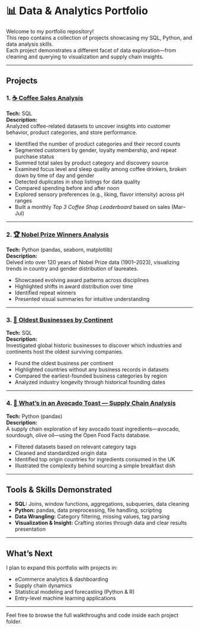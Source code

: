 # 📊 Data & Analytics Portfolio

Welcome to my portfolio repository!  
This repo contains a collection of projects showcasing my SQL, Python, and data analysis skills.  
Each project demonstrates a different facet of data exploration—from cleaning and querying to visualization and supply chain insights.

---

##  Projects

### 1. [☕ Coffee Sales Analysis](https://github.com/heesooch/urban-sniffle/blob/main/Coffee%20SQL%20Analysis.sql)
**Tech:** SQL  
**Description:**  
Analyzed coffee-related datasets to uncover insights into customer behavior, product categories, and store performance.  
- Identified the number of product categories and their record counts  
- Segmented customers by gender, loyalty membership, and repeat purchase status  
- Summed total sales by product category and discovery source  
- Examined focus level and sleep quality among coffee drinkers, broken down by time of day and gender  
- Detected duplicates in shop listings for data quality  
- Compared spending before and after noon  
- Explored sensory preferences (e.g., liking, flavor intensity) across pH ranges  
- Built a monthly *Top 3 Coffee Shop Leaderboard* based on sales (Mar–Jul)

---

### 2. [🏆 Nobel Prize Winners Analysis](https://github.com/heesooch/urban-sniffle/blob/main/History%20of%20Nobel%20Prize%20Winners.python)
**Tech:** Python (pandas, seaborn, matplotlib)  
**Description:**  
Delved into over 120 years of Nobel Prize data (1901–2023), visualizing trends in country and gender distribution of laureates.  
- Showcased evolving award patterns across disciplines  
- Highlighted shifts in award distribution over time  
- Identified repeat winners  
- Presented visual summaries for intuitive understanding

---

### 3. [🏢 Oldest Businesses by Continent](https://github.com/heesooch/urban-sniffle/blob/main/Oldest_businesses.sql)
**Tech:** SQL  
**Description:**  
Investigated global historic businesses to discover which industries and continents host the oldest surviving companies.  
- Found the oldest business per continent  
- Highlighted countries without any business records in datasets  
- Compared the earliest-founded business categories by region  
- Analyzed industry longevity through historical founding dates

---

### 4. [🥑 What’s in an Avocado Toast — Supply Chain Analysis](https://github.com/heesooch/urban-sniffle/blob/main/Avocado_Supply_Chain_Analysis.python)
**Tech:** Python (pandas)  
**Description:**  
A supply chain exploration of key avocado toast ingredients—avocado, sourdough, olive oil—using the Open Food Facts database.  
- Filtered datasets based on relevant category tags  
- Cleaned and standardized origin data  
- Identified top origin countries for ingredients consumed in the UK  
- Illustrated the complexity behind sourcing a simple breakfast dish

---

##  Tools & Skills Demonstrated
- **SQL:** Joins, window functions, aggregations, subqueries, data cleaning  
- **Python:** pandas, data preprocessing, file handling, scripting  
- **Data Wrangling:** Category filtering, missing values, tag parsing  
- **Visualization & Insight:** Crafting stories through data and clear results presentation  

---

##  What’s Next
I plan to expand this portfolio with projects in:
- eCommerce analytics & dashboarding  
- Supply chain dynamics  
- Statistical modeling and forecasting (Python & R)  
- Entry-level machine learning applications  

---

Feel free to browse the full walkthroughs and code inside each project folder. 
